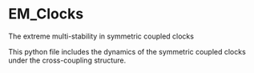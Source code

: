 # EM_Clocks
The extreme multi-stability in symmetric coupled clocks

This python file includes the dynamics of the symmetric coupled clocks under the cross-coupling structure.